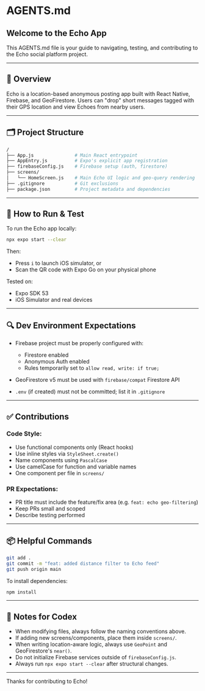# AGENTS.md

## Welcome to the Echo App

This AGENTS.md file is your guide to navigating, testing, and contributing to the Echo social platform project.

---

## 🧠 Overview

Echo is a location-based anonymous posting app built with React Native, Firebase, and GeoFirestore. Users can "drop" short messages tagged with their GPS location and view Echoes from nearby users.

---

## 🗂️ Project Structure

```bash
/
├── App.js               # Main React entrypoint
├── AppEntry.js          # Expo's explicit app registration
├── firebaseConfig.js    # Firebase setup (auth, firestore)
├── screens/
│   └── HomeScreen.js    # Main Echo UI logic and geo-query rendering
├── .gitignore           # Git exclusions
├── package.json         # Project metadata and dependencies
```

---

## 🧪 How to Run & Test

To run the Echo app locally:

```bash
npx expo start --clear
```

Then:

* Press `i` to launch iOS simulator, or
* Scan the QR code with Expo Go on your physical phone

Tested on:

* Expo SDK 53
* iOS Simulator and real devices

---

## 🔍 Dev Environment Expectations

* Firebase project must be properly configured with:

  * Firestore enabled
  * Anonymous Auth enabled
  * Rules temporarily set to `allow read, write: if true;`
* GeoFirestore v5 must be used with `firebase/compat` Firestore API
* `.env` (if created) must not be committed; list it in `.gitignore`

---

## ✅ Contributions

### Code Style:

* Use functional components only (React hooks)
* Use inline styles via `StyleSheet.create()`
* Name components using `PascalCase`
* Use camelCase for function and variable names
* One component per file in `screens/`

### PR Expectations:

* PR title must include the feature/fix area (e.g. `feat: echo geo-filtering`)
* Keep PRs small and scoped
* Describe testing performed

---

## 📦 Helpful Commands

```bash
git add .
git commit -m "feat: added distance filter to Echo feed"
git push origin main
```

To install dependencies:

```bash
npm install
```

---

## 📌 Notes for Codex

* When modifying files, always follow the naming conventions above.
* If adding new screens/components, place them inside `screens/`.
* When writing location-aware logic, always use `GeoPoint` and GeoFirestore's `near()`.
* Do not initialize Firebase services outside of `firebaseConfig.js`.
* Always run `npx expo start --clear` after structural changes.

---

Thanks for contributing to Echo!
